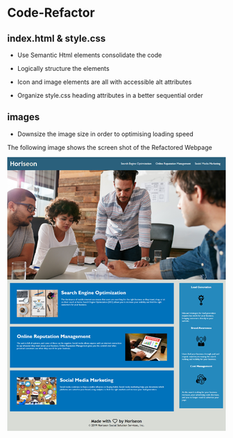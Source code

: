 # Code-Refactor

## index.html & style.css

* Use Semantic Html elements consolidate the code

* Logically structure the elements  

* Icon and image elements are all with accessible alt attributes

* Organize style.css heading attributes in a better sequential order

## images

* Downsize the image size in order to optimising loading speed


The following image shows the screen shot of the Refactored Webpage

![Finished Webpage Screen Shot](./Assets/images/webpage.png)  



